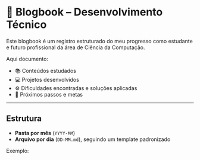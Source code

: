 # 📘 Blogbook – Desenvolvimento Técnico

Este blogbook é um registro estruturado do meu progresso como estudante e futuro profissional da área de Ciência da Computação.

Aqui documento:
- 📚 Conteúdos estudados
- 💻 Projetos desenvolvidos
- ⚙ Dificuldades encontradas e soluções aplicadas
- 🎯 Próximos passos e metas

---

## Estrutura
- **Pasta por mês** (`YYYY-MM`)
- **Arquivo por dia** (`DD-MM.md`), seguindo um template padronizado

Exemplo:

